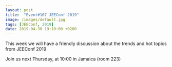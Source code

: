 ```yaml
---
layout: post
title:  "Event#107 JEEConf 2019"
image: /images/default.jpg
tags: [JEEConf, 2019]
date: 2019-04-30 19:10:00 +0200
---
```


This week we will have a friendly discussion about the trends and hot topics from JEEConf 2019[]()

Join us next Thursday, at 10:00 in Jamaica (room 223)

